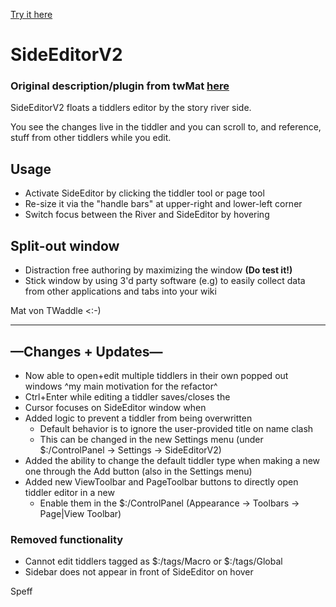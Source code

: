 [Try it here](https://speff.github.io/tw-speff/)

# SideEditorV2
### **Original description/plugin from twMat [here](https://sideeditor.tiddlyspot.com/)**
SideEditorV2 floats a tiddlers editor by the story river side.

You see the changes live in the tiddler and you can scroll to, and reference, stuff from other tiddlers while you edit.

## Usage

* Activate SideEditor by clicking the tiddler tool or page tool
* Re-size it via the "handle bars" at upper-right and lower-left corner
* Switch focus between the River and SideEditor by hovering

## Split-out window

* Distraction free authoring by maximizing the window __(Do test it!)__
* Stick window by using 3'd party software (e.g) to easily collect data from other applications and tabs into your wiki

Mat von TWaddle <:-)

------------------

## —Changes + Updates—

* Now able to open+edit multiple tiddlers in their own popped out windows
^my main motivation for the refactor^
* Ctrl+Enter while editing a tiddler saves/closes the
* Cursor focuses on SideEditor window when
* Added logic to prevent a tiddler from being overwritten
    * Default behavior is to ignore the user-provided title on name clash
    * This can be changed in the new Settings menu (under $:/ControlPanel -> Settings -> SideEditorV2)
* Added the ability to change the default tiddler type when making a new one through the Add button (also in the Settings menu)
* Added new ViewToolbar and PageToolbar buttons to directly open tiddler editor in a new
    * Enable them in the $:/ControlPanel (Appearance -> Toolbars -> Page|View Toolbar)

### Removed functionality

* Cannot edit tiddlers tagged as \$:/tags/Macro or \$:/tags/Global
* Sidebar does not appear in front of SideEditor on hover

Speff

